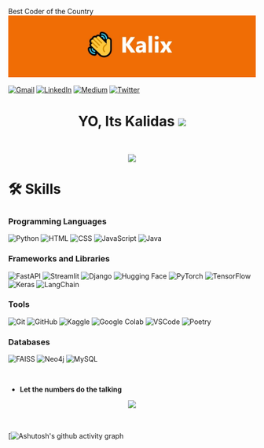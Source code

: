 Best Coder of the Country 
 ![banner](https://github.com/KalidasVijaybhak/KalidasVijaybhak/blob/main/1623668260853.jpg) 
 
[![Gmail][gmail-shield]][gmail-url] 
[![LinkedIn][linkedin-shield]][linkedin-url]
[![Medium][medium-shield]][medium-url]
[![Twitter][twitter-shield]][twitter-url]
<!-- [![Gmail][gmail-shield]][gmail-url] -->
  <h1  align = "center" > YO, Its  Kalidas  <img src="https://raw.githubusercontent.com/MartinHeinz/MartinHeinz/master/wave.gif" width="30px"><h1>
   <p align = "center"> 
<!--  * <img src="https://readme-typing-svg.herokuapp.com?font=Impact&color=F7F7F7&size=25&vCenter=true&width=800&lines=Just+a+dope+coder"> -->
<a href="https://github.com/KalidasVijayBhak">
<!--   ![Anurag's GitHub stats](https://github-readme-stats.vercel.app/api?username=KalidasVijayBhak&count_private=true&show_icons=true&theme=dark) -->
  <img height="220em" src="https://streak-stats.demolab.com?user=KalidasVijaybhak&theme=gruvbox-duo&hide_border=true&date_format=M%20j%5B%2C%20Y%5D&card_width=539&card_height=220)"/>
  

   </p>
 
</a>  

 🛠 Skills

### Programming Languages
![Python](https://img.shields.io/badge/Python-3776AB?style=for-the-badge&logo=python&logoColor=white)
![HTML](https://img.shields.io/badge/HTML-E34F26?style=for-the-badge&logo=html5&logoColor=white)
![CSS](https://img.shields.io/badge/CSS-1572B6?style=for-the-badge&logo=css3&logoColor=white)
![JavaScript](https://img.shields.io/badge/JavaScript-F7DF1E?style=for-the-badge&logo=javascript&logoColor=black)
![Java](https://img.shields.io/badge/Java-007396?style=for-the-badge&logo=java&logoColor=white)

### Frameworks and Libraries
![FastAPI](https://img.shields.io/badge/FastAPI-009688?style=for-the-badge&logo=fastapi&logoColor=white)
![Streamlit](https://img.shields.io/badge/Streamlit-FF4B4B?style=for-the-badge&logo=streamlit&logoColor=white)
![Django](https://img.shields.io/badge/Django-092E20?style=for-the-badge&logo=django&logoColor=white)
![Hugging Face](https://img.shields.io/badge/Hugging_Face-FFCC00?style=for-the-badge&logo=huggingface&logoColor=black)
![PyTorch](https://img.shields.io/badge/PyTorch-EE4C2C?style=for-the-badge&logo=pytorch&logoColor=white)
![TensorFlow](https://img.shields.io/badge/TensorFlow-FF6F00?style=for-the-badge&logo=tensorflow&logoColor=white)
![Keras](https://img.shields.io/badge/Keras-D00000?style=for-the-badge&logo=keras&logoColor=white)
![LangChain](https://img.shields.io/badge/LangChain-000000?style=for-the-badge&logo=LangChain&logoColor=white)

### Tools
![Git](https://img.shields.io/badge/Git-F05032?style=for-the-badge&logo=git&logoColor=white)
![GitHub](https://img.shields.io/badge/GitHub-181717?style=for-the-badge&logo=github&logoColor=white)
![Kaggle](https://img.shields.io/badge/Kaggle-20BEFF?style=for-the-badge&logo=kaggle&logoColor=white)
![Google Colab](https://img.shields.io/badge/Google_Colab-F9AB00?style=for-the-badge&logo=google-colab&logoColor=white)
![VSCode](https://img.shields.io/badge/VSCode-007ACC?style=for-the-badge&logo=visual-studio-code&logoColor=white)
![Poetry](https://img.shields.io/badge/Poetry-60A5FA?style=for-the-badge&logo=poetry&logoColor=white)

### Databases
![FAISS](https://img.shields.io/badge/FAISS-00A98F?style=for-the-badge&logo=faiss&logoColor=white)
![Neo4j](https://img.shields.io/badge/Neo4j-008CC1?style=for-the-badge&logo=neo4j&logoColor=white)
![MySQL](https://img.shields.io/badge/MySQL-4479A1?style=for-the-badge&logo=mysql&logoColor=white)



[twitter-shield]: https://img.shields.io/badge/Twitter-0096FF?style=for-the-badge&logo=twitter&logoColor=white

[linkedin-shield]: https://img.shields.io/badge/LinkedIn-0077B5?style=for-the-badge&logo=linkedin&logoColor=white
[medium-shield]: https://img.shields.io/badge/Medium-12100E?style=for-the-badge&logo=medium&logoColor=white
[linkedin-url]: https://www.linkedin.com/in/kalidas-vb-9706731a5/
[medium-url]: https://kalidasvijaybhak.medium.com


 
<br>
<p align="center">

</p>
 
 * **Let the numbers do the talking** 

  <p align = "center"> 
<!--       <img width="50%" src="https://activity-graph.herokuapp.com/graph?username=KalidasVijayBhak&theme=github&hide_border=true"/> -->
 
 
<a href="https://leetcode.com/u/Kalidas_Vijaybhak/" target="_blank">
    <img height="400em" src="https://leetcard.jacoblin.cool/Kalidas_Vijaybhak?ext=heatmap"/>
<!--  (https://kaggle-card.chienhsiang-hung.eu.org/api/svg?kalidasvijaybhak) -->
</a>

  </p>
<!-- <p align = "center"> 
<img width="50%" src="https://activity-graph.herokuapp.com/graph?username=KalidasVijayBhak&theme=github&hide_border=true"/> -->
<!--   <img height="200em" src="https://activity-graph.herokuapp.com/graph?username=KalidasVijayBhak&hide_border=true&theme=dracula" /> -->
 
   


<!-- ![Top Langs](https://github-readme-stats.vercel.app/api/top-langs/?username=KalidasVijayBhak&layout=compact&count_private=true&show_icons=true&theme=dark)  -->
[twitter-shield]:https://img.shields.io/badge/Twitter-0096FF?style=for-the-badge&logo=twitter&logoColor=white
[twitter-url]:https://x.com/KalidasVivo
[linkedin-shield]: https://img.shields.io/badge/LinkedIn-0077B5?style=for-the-badge&logo=linkedin&logoColor=white
[medium-shield]: https://img.shields.io/badge/Medium-12100E?style=for-the-badge&logo=medium&logoColor=white
[linkedin-url]:https://www.linkedin.com/in/kalidas-vb-9706731a5/
[medium-url]:https://kalidasvijaybhak.medium.com
[gmail-shield]: https://img.shields.io/badge/Gmail-D14836?style=for-the-badge&logo=gmail&logoColor=white
[gmail-url]: mailto:kalidasvb007@gmail.com
<br>
 

[![Ashutosh's github activity graph](https://github-readme-activity-graph.vercel.app/graph?username=KalidasVijaybhak&theme=react-dark&hide_border=true&area=false&hide_title=true) 
<!--  ![](https://img.shields.io/website-up-down-green-red/http/monip.org.svg) -->
 
